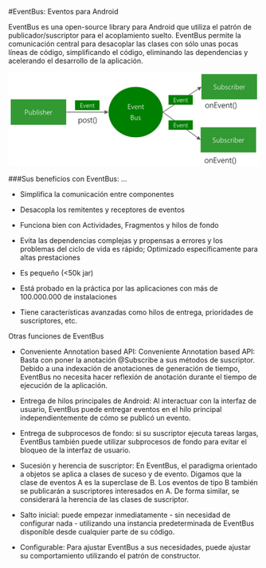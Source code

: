 #EventBus: Eventos para Android

EventBus es una open-source library para Android que utiliza el patrón de publicador/suscriptor para el acoplamiento suelto. EventBus permite la comunicación central para desacoplar las clases con sólo unas pocas líneas de código, simplificando el código, eliminando las dependencias y acelerando el desarrollo de la aplicación.

![alt text](https://github.com/Oswaldofm17/EventBus/blob/master/EventBus-Publish-Subscribe.png "Logo Title Text 1")

###Sus beneficios con EventBus: ...

* Simplifica la comunicación entre componentes

* Desacopla los remitentes y receptores de eventos

* Funciona bien con Actividades, Fragmentos y hilos de fondo

* Evita las dependencias complejas y propensas a errores y los problemas del ciclo de vida es rápido; Optimizado específicamente para altas prestaciones

* Es pequeño (<50k jar)

* Está probado en la práctica por las aplicaciones con más de 100.000.000 de instalaciones

* Tiene características avanzadas como hilos de entrega, prioridades de suscriptores, etc.

Otras funciones de EventBus

* Conveniente Annotation based API: Conveniente Annotation based API: Basta con poner la anotación @Subscribe a sus métodos de suscriptor. Debido a una indexación de anotaciones de generación de tiempo, EventBus no necesita hacer reflexión de anotación durante el tiempo de ejecución de la aplicación.

* Entrega de hilos principales de Android: Al interactuar con la interfaz de usuario, EventBus puede entregar eventos en el hilo principal independientemente de cómo se publicó un evento.

* Entrega de subprocesos de fondo: si su suscriptor ejecuta tareas largas, EventBus también puede utilizar subprocesos de fondo para evitar el bloqueo de la interfaz de usuario.

* Sucesión y herencia de suscriptor: En EventBus, el paradigma orientado a objetos se aplica a clases de suceso y de evento. Digamos que la clase de eventos A es la superclase de B. Los eventos de tipo B también se publicarán a suscriptores interesados ​​en A. De forma similar, se considerará la herencia de las clases de suscriptor.

* Salto inicial: puede empezar inmediatamente - sin necesidad de configurar nada - utilizando una instancia predeterminada de EventBus disponible desde cualquier parte de su código.

* Configurable: Para ajustar EventBus a sus necesidades, puede ajustar su comportamiento utilizando el patrón de constructor.
